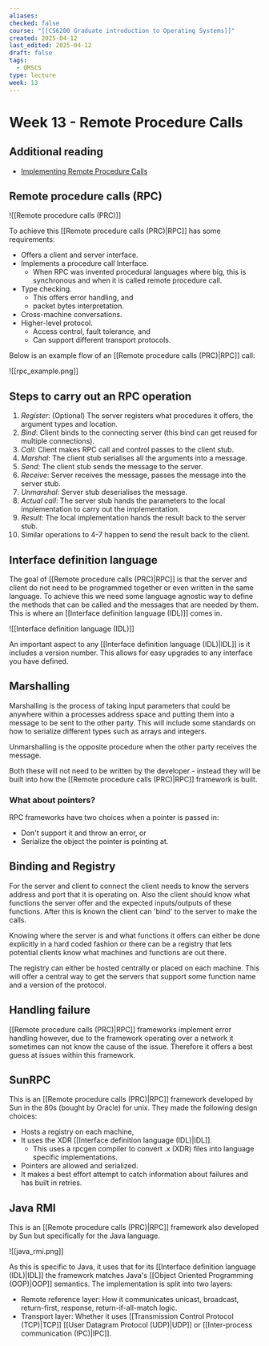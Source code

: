 ```yaml
---
aliases: 
checked: false
course: "[[CS6200 Graduate introduction to Operating Systems]]"
created: 2025-04-12
last_edited: 2025-04-12
draft: false
tags:
  - OMSCS
type: lecture
week: 13
---
```

# Week 13 - Remote Procedure Calls

## Additional reading

- [Implementing Remote Procedure Calls](https://s3.amazonaws.com/content.udacity-data.com/courses/ud923/references/ud923-birrell-nelson-paper.pdf)

## Remote procedure calls (RPC)

![[Remote procedure calls (PRC)]]

To achieve this [[Remote procedure calls (PRC)|RPC]] has some requirements:
- Offers a client and server interface.
- Implements a procedure call Interface.
	- When RPC was invented procedural languages where big, this is synchronous and when it is called remote procedure call. 
- Type checking.
	- This offers error handling, and
	- packet bytes interpretation.
- Cross-machine conversations.
- Higher-level protocol.
	- Access control, fault tolerance, and
	- Can support different transport protocols.

Below is an example flow of an [[Remote procedure calls (PRC)|RPC]] call:

![[rpc_example.png]]

## Steps to carry out an RPC operation

1. *Register*: (Optional) The server registers what procedures it offers, the argument types and location.
2. *Bind*: Client binds to the connecting server (this bind can get reused for multiple connections).
3. *Call*: Client makes RPC call and control passes to the client stub.
4. *Marshal*: The client stub serialises all the arguments into a message.
5. *Send*: The client stub sends the message to the server.
6. *Receive*: Server receives the message, passes the message into the server stub.
7. *Unmarshal*: Server stub deserialises the message.
8. *Actual call*: The server stub hands the parameters to the local implementation to carry out the implementation.
9. *Result*: The local implementation hands the result back to the server stub.
10. Similar operations to 4-7 happen to send the result back to the client.

## Interface definition language

The goal of [[Remote procedure calls (PRC)|RPC]] is that the server and client do not need to be programmed together or even written in the same language. To achieve this we need some language agnostic way to define the methods that can be called and the messages that are needed by them. This is where an [[Interface definition language (IDL)]] comes in.

![[Interface definition language (IDL)]]

An important aspect to any [[Interface definition language (IDL)|IDL]] is it includes a version number. This allows for easy upgrades to any interface you have defined.

## Marshalling

Marshalling is the process of taking input parameters that could be anywhere within a processes address space and putting them into a message to be sent to the other party. This will include some standards on how to serialize different types such as arrays and integers. 

Unmarshalling is the opposite procedure when the other party receives the message.

Both these will not need to be written by the developer - instead they will be built into how the [[Remote procedure calls (PRC)|RPC]] framework is built.

### What about pointers?

RPC frameworks have two choices when a pointer is passed in:
- Don't support it and throw an error, or
- Serialize the object the pointer is pointing at. 

## Binding and Registry

For the server and client to connect the client needs to know the servers address and port that it is operating on. Also the client should know what functions the server offer and the expected inputs/outputs of these functions. After this is known the client can 'bind' to the server to make the calls.

Knowing where the server is and what functions it offers can either be done explicitly in a hard coded fashion or there can be a registry that lets potential clients know what machines and functions are out there.

The registry can either be hosted centrally or placed on each machine. This will offer a central way to get the servers that support some function name and a version of the protocol.

## Handling failure

[[Remote procedure calls (PRC)|RPC]] frameworks implement error handling however, due to the framework operating over a network it sometimes can not know the cause of the issue. Therefore it offers a best guess at issues within this framework. 

## SunRPC

This is an [[Remote procedure calls (PRC)|RPC]] framework developed by Sun in the 80s (bought by Oracle) for unix. They made the following design choices:

- Hosts a registry on each machine,
- It uses the XDR [[Interface definition language (IDL)|IDL]].
	- This uses a rpcgen compiler to convert .x (XDR) files into language specific implementations.
- Pointers are allowed and serialized.
- It makes a best effort attempt to catch information about failures and has built in retries.

## Java RMI

This is an [[Remote procedure calls (PRC)|RPC]] framework also developed by Sun but specifically for the Java language.

![[java_rmi.png]]

As this is specific to Java, it uses that for its [[Interface definition language (IDL)|IDL]] the framework matches Java's [[Object Oriented Programming (OOP)|OOP]] semantics. The implementation is split into two layers:

- Remote reference layer: How it communicates unicast, broadcast, return-first, response, return-if-all-match logic.
- Transport layer: Whether it uses [[Transmission Control Protocol (TCP)|TCP]] [[User Datagram Protocol (UDP)|UDP]] or [[Inter-process communication (IPC)|IPC]].